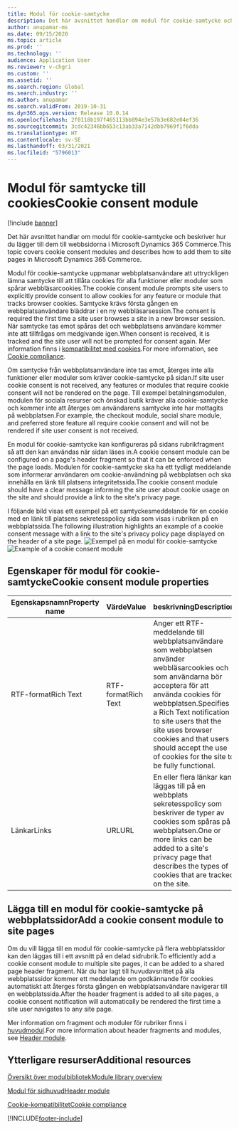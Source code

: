 ```yaml
---
title: Modul för cookie-samtycke
description: Det här avsnittet handlar om modul för cookie-samtycke och beskriver hur du lägger till dem till webbsidorna i Microsoft Dynamics 365 Commerce.
author: anupamar-ms
ms.date: 09/15/2020
ms.topic: article
ms.prod: ''
ms.technology: ''
audience: Application User
ms.reviewer: v-chgri
ms.custom: ''
ms.assetid: ''
ms.search.region: Global
ms.search.industry: ''
ms.author: anupamar
ms.search.validFrom: 2019-10-31
ms.dyn365.ops.version: Release 10.0.14
ms.openlocfilehash: 2f0118b197f465113bb894e3e57b3e682e04ef36
ms.sourcegitcommit: 3cdc42346bb653c13ab33a7142dbb7969f1f6dda
ms.translationtype: HT
ms.contentlocale: sv-SE
ms.lasthandoff: 03/31/2021
ms.locfileid: "5796013"
---
```

# <a name="cookie-consent-module"></a><span data-ttu-id="6c6c8-103">Modul för samtycke till cookies</span><span class="sxs-lookup"><span data-stu-id="6c6c8-103">Cookie consent module</span></span>

[!include [banner](includes/banner.md)]

<span data-ttu-id="6c6c8-104">Det här avsnittet handlar om modul för cookie-samtycke och beskriver hur du lägger till dem till webbsidorna i Microsoft Dynamics 365 Commerce.</span><span class="sxs-lookup"><span data-stu-id="6c6c8-104">This topic covers cookie consent modules and describes how to add them to site pages in Microsoft Dynamics 365 Commerce.</span></span>

<span data-ttu-id="6c6c8-105">Modul för cookie-samtycke uppmanar webbplatsanvändare att uttryckligen lämna samtycke till att tillåta cookies för alla funktioner eller moduler som spårar webbläsarcookies.</span><span class="sxs-lookup"><span data-stu-id="6c6c8-105">The cookie consent module prompts site users to explicitly provide consent to allow cookies for any feature or module that tracks browser cookies.</span></span> <span data-ttu-id="6c6c8-106">Samtycke krävs första gången en webbplatsanvändare bläddrar i en ny webbläsarsession.</span><span class="sxs-lookup"><span data-stu-id="6c6c8-106">The consent is required the first time a site user browses a site in a new browser session.</span></span> <span data-ttu-id="6c6c8-107">När samtycke tas emot spåras det och webbplatsens användare kommer inte att tillfrågas om medgivande igen.</span><span class="sxs-lookup"><span data-stu-id="6c6c8-107">When consent is received, it is tracked and the site user will not be prompted for consent again.</span></span> <span data-ttu-id="6c6c8-108">Mer information finns i [kompatibilitet med cookies](cookie-compliance.md).</span><span class="sxs-lookup"><span data-stu-id="6c6c8-108">For more information, see [Cookie compliance](cookie-compliance.md).</span></span>

<span data-ttu-id="6c6c8-109">Om samtycke från webbplatsanvändare inte tas emot, återges inte alla funktioner eller moduler som kräver cookie-samtycke på sidan.</span><span class="sxs-lookup"><span data-stu-id="6c6c8-109">If site user cookie consent is not received, any features or modules that require cookie consent will not be rendered on the page.</span></span> <span data-ttu-id="6c6c8-110">Till exempel betalningsmodulen, modulen för sociala resurser och önskad butik kräver alla cookie-samtycke och kommer inte att återges om användarens samtycke inte har mottagits på webbplatsen.</span><span class="sxs-lookup"><span data-stu-id="6c6c8-110">For example, the checkout module, social share module, and preferred store feature all require cookie consent and will not be rendered if site user consent is not received.</span></span> 

<span data-ttu-id="6c6c8-111">En modul för cookie-samtycke kan konfigureras på sidans rubrikfragment så att den kan användas när sidan läses in.</span><span class="sxs-lookup"><span data-stu-id="6c6c8-111">A cookie consent module can be configured on a page's header fragment so that it can be enforced when the page loads.</span></span> <span data-ttu-id="6c6c8-112">Modulen för cookie-samtycke ska ha ett tydligt meddelande som informerar användaren om cookie-användning på webbplatsen och ska innehålla en länk till platsens integritetssida.</span><span class="sxs-lookup"><span data-stu-id="6c6c8-112">The cookie consent module should have a clear message informing the site user about cookie usage on the site and should provide a link to the site's privacy page.</span></span>

<span data-ttu-id="6c6c8-113">I följande bild visas ett exempel på ett samtyckesmeddelande för en cookie med en länk till platsens sekretesspolicy sida som visas i rubriken på en webbplatssida.</span><span class="sxs-lookup"><span data-stu-id="6c6c8-113">The following illustration highlights an example of a cookie consent message with a link to the site's privacy policy page displayed on the header of a site page.</span></span>
<span data-ttu-id="6c6c8-114">![Exempel på en modul för cookie-samtycke](./media/ecommerce-cookieconsent.png)</span><span class="sxs-lookup"><span data-stu-id="6c6c8-114">![Example of a cookie consent module](./media/ecommerce-cookieconsent.png)</span></span>

## <a name="cookie-consent-module-properties"></a><span data-ttu-id="6c6c8-115">Egenskaper för modul för cookie-samtycke</span><span class="sxs-lookup"><span data-stu-id="6c6c8-115">Cookie consent module properties</span></span>

| <span data-ttu-id="6c6c8-116">Egenskapsnamn</span><span class="sxs-lookup"><span data-stu-id="6c6c8-116">Property name</span></span>             | <span data-ttu-id="6c6c8-117">Värde</span><span class="sxs-lookup"><span data-stu-id="6c6c8-117">Value</span></span>                 | <span data-ttu-id="6c6c8-118">beskrivning</span><span class="sxs-lookup"><span data-stu-id="6c6c8-118">Description</span></span> |
|---------------------------|-----------------------|-------------|
| <span data-ttu-id="6c6c8-119">RTF-format</span><span class="sxs-lookup"><span data-stu-id="6c6c8-119">Rich Text</span></span>                  | <span data-ttu-id="6c6c8-120">RTF-format</span><span class="sxs-lookup"><span data-stu-id="6c6c8-120">Rich Text</span></span> | <span data-ttu-id="6c6c8-121">Anger ett RTF-meddelande till webbplatsanvändare som webbplatsen använder webbläsarcookies och som användarna bör acceptera för att använda cookies för webbplatsen.</span><span class="sxs-lookup"><span data-stu-id="6c6c8-121">Specifies a Rich Text notification to site users that the site uses browser cookies and that users should accept the use of cookies for the site to be fully functional.</span></span> |
| <span data-ttu-id="6c6c8-122">Länkar</span><span class="sxs-lookup"><span data-stu-id="6c6c8-122">Links</span></span> | <span data-ttu-id="6c6c8-123">URL</span><span class="sxs-lookup"><span data-stu-id="6c6c8-123">URL</span></span> | <span data-ttu-id="6c6c8-124">En eller flera länkar kan läggas till på en webbplats sekretesspolicy som beskriver de typer av cookies som spåras på webbplatsen.</span><span class="sxs-lookup"><span data-stu-id="6c6c8-124">One or more links can be added to a site's privacy page that describes the types of cookies that are tracked on the site.</span></span> |

## <a name="add-a-cookie-consent-module-to-site-pages"></a><span data-ttu-id="6c6c8-125">Lägga till en modul för cookie-samtycke på webbplatssidor</span><span class="sxs-lookup"><span data-stu-id="6c6c8-125">Add a cookie consent module to site pages</span></span>

<span data-ttu-id="6c6c8-126">Om du vill lägga till en modul för cookie-samtycke på flera webbplatssidor kan den läggas till i ett avsnitt på en delad sidrubrik.</span><span class="sxs-lookup"><span data-stu-id="6c6c8-126">To efficiently add a cookie consent module to multiple site pages, it can be added to a shared page header fragment.</span></span> <span data-ttu-id="6c6c8-127">När du har lagt till huvudavsnittet på alla webbplatssidor kommer ett meddelande om godkännande för cookies automatiskt att återges första gången en webbplatsanvändare navigerar till en webbplatssida.</span><span class="sxs-lookup"><span data-stu-id="6c6c8-127">After the header fragment is added to all site pages, a cookie consent notification will automatically be rendered the first time a site user navigates to any site page.</span></span>

<span data-ttu-id="6c6c8-128">Mer information om fragment och moduler för rubriker finns i [huvudmodul](author-header-module.md).</span><span class="sxs-lookup"><span data-stu-id="6c6c8-128">For more information about header fragments and modules, see [Header module](author-header-module.md).</span></span>

## <a name="additional-resources"></a><span data-ttu-id="6c6c8-129">Ytterligare resurser</span><span class="sxs-lookup"><span data-stu-id="6c6c8-129">Additional resources</span></span>

[<span data-ttu-id="6c6c8-130">Översikt över modulbibliotek</span><span class="sxs-lookup"><span data-stu-id="6c6c8-130">Module library overview</span></span>](starter-kit-overview.md)

[<span data-ttu-id="6c6c8-131">Modul för sidhuvud</span><span class="sxs-lookup"><span data-stu-id="6c6c8-131">Header module</span></span>](author-header-module.md) 

[<span data-ttu-id="6c6c8-132">Cookie-kompatibilitet</span><span class="sxs-lookup"><span data-stu-id="6c6c8-132">Cookie compliance</span></span>](cookie-compliance.md)


[!INCLUDE[footer-include](../includes/footer-banner.md)]
